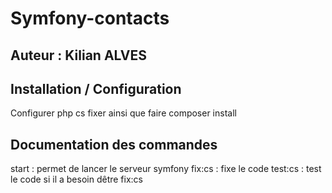 # Symfony-contacts

## Auteur : Kilian ALVES

## Installation / Configuration

Configurer php cs fixer ainsi que faire composer install

## Documentation des commandes

start : permet de lancer le serveur symfony
fix:cs : fixe le code
test:cs : test le code si il a besoin dêtre fix:cs
